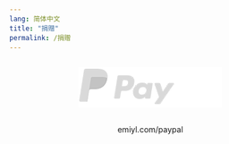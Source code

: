 ```yaml
---
lang: 简体中文
title: "捐赠"
permalink: /捐赠
---
```


<div style="text-align: center; padding: 1em;">
<a href="https://emiyl.com/paypal" target="_blank" style="padding: 1em;"><img src="/assets/images/paypal_white.png" alt="PayPal"/></a></div>
<p style="text-align: center;">emiyl.com/paypal</p>